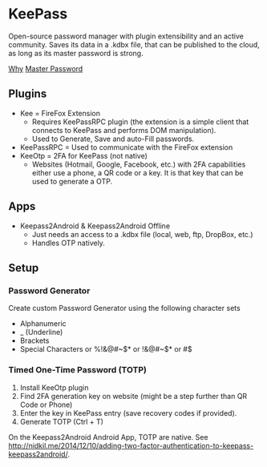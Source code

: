 # KeePass

Open-source password manager with plugin extensibility and an active community.
Saves its data in a .kdbx file, that can be published to the cloud, as long as its master password is strong.

[Why](https://www.youtube.com/watch?v=7U-RbOKanYs)
[Master Password](https://www.youtube.com/watch?v=3NjQ9b3pgIg)

## Plugins

* Kee = FireFox Extension
  * Requires KeePassRPC plugin (the extension is a simple client that connects to KeePass and performs DOM manipulation).
  * Used to Generate, Save and auto-Fill passwords.
* KeePassRPC = Used to communicate with the FireFox extension
* KeeOtp = 2FA for KeePass (not native)
  * Websites (Hotmail, Google, Facebook, etc.) with 2FA capabilities either use a phone, a QR code or a key. It is that key that can be used to generate a OTP.

## Apps

* Keepass2Android & Keepass2Android Offline
  * Just needs an access to a .kdbx file (local, web, ftp, DropBox, etc.)
  * Handles OTP natively.

## Setup

### Password Generator

Create custom Password Generator using the following character sets

* Alphanumeric
* _ (Underline)
* Brackets
* Special Characters or %!&@#~$* or !&@#~$* or #$

### Timed One-Time Password (TOTP)

1. Install KeeOtp plugin
2. Find 2FA generation key on website (might be a step further than QR Code or Phone)
3. Enter the key in KeePass entry (save recovery codes if provided).
4. Generate TOTP (Ctrl + T)

On the Keepass2Android Android App, TOTP are native.
See <http://nidkil.me/2014/12/10/adding-two-factor-authentication-to-keepass-keepass2android/>.

